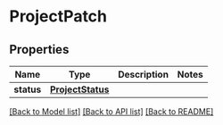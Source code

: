 # ProjectPatch

## Properties
Name | Type | Description | Notes
------------ | ------------- | ------------- | -------------
**status** | [**ProjectStatus**](ProjectStatus.md) |  | 

[[Back to Model list]](../README.md#documentation-for-models) [[Back to API list]](../README.md#documentation-for-api-endpoints) [[Back to README]](../README.md)


